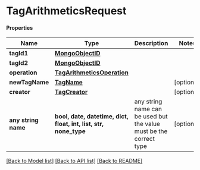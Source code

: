 # TagArithmeticsRequest

#### Properties
Name | Type | Description | Notes
------------ | ------------- | ------------- | -------------
**tagId1** | [**MongoObjectID**](MongoObjectID.md) |  | 
**tagId2** | [**MongoObjectID**](MongoObjectID.md) |  | 
**operation** | [**TagArithmeticsOperation**](TagArithmeticsOperation.md) |  | 
**newTagName** | [**TagName**](TagName.md) |  | [optional] 
**creator** | [**TagCreator**](TagCreator.md) |  | [optional] 
**any string name** | **bool, date, datetime, dict, float, int, list, str, none_type** | any string name can be used but the value must be the correct type | [optional]

[[Back to Model list]](../README.md#documentation-for-models) [[Back to API list]](../README.md#documentation-for-api-endpoints) [[Back to README]](../README.md)

